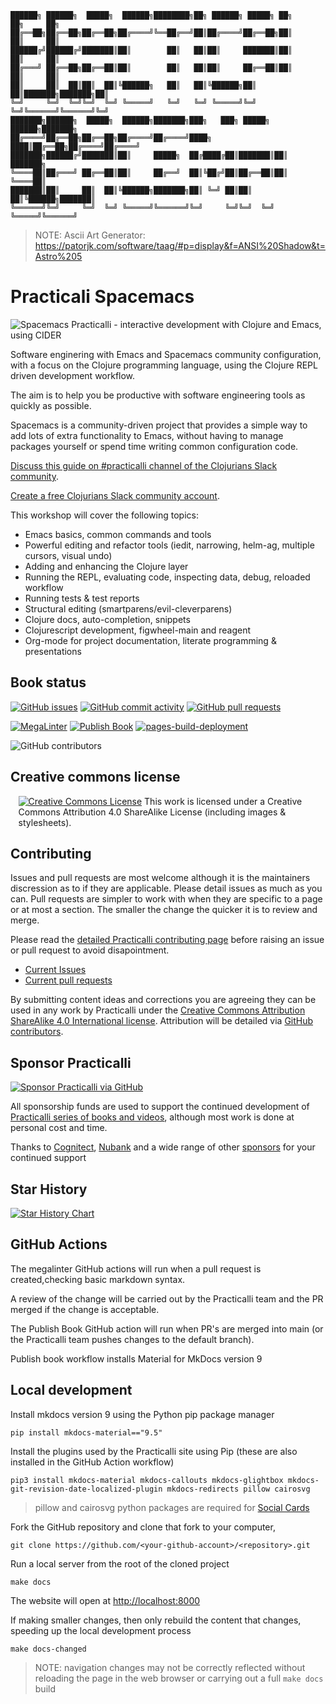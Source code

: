 ```none
██████╗ ██████╗  █████╗  ██████╗████████╗██╗ ██████╗ █████╗ ██╗     ██╗     ██╗
██╔══██╗██╔══██╗██╔══██╗██╔════╝╚══██╔══╝██║██╔════╝██╔══██╗██║     ██║     ██║
██████╔╝██████╔╝███████║██║        ██║   ██║██║     ███████║██║     ██║     ██║
██╔═══╝ ██╔══██╗██╔══██║██║        ██║   ██║██║     ██╔══██║██║     ██║     ██║
██║     ██║  ██║██║  ██║╚██████╗   ██║   ██║╚██████╗██║  ██║███████╗███████╗██║
╚═╝     ╚═╝  ╚═╝╚═╝  ╚═╝ ╚═════╝   ╚═╝   ╚═╝ ╚═════╝╚═╝  ╚═╝╚══════╝╚══════╝╚═╝
███████╗██████╗  █████╗  ██████╗███████╗███╗   ███╗ █████╗  ██████╗███████╗
██╔════╝██╔══██╗██╔══██╗██╔════╝██╔════╝████╗ ████║██╔══██╗██╔════╝██╔════╝
███████╗██████╔╝███████║██║     █████╗  ██╔████╔██║███████║██║     ███████╗
╚════██║██╔═══╝ ██╔══██║██║     ██╔══╝  ██║╚██╔╝██║██╔══██║██║     ╚════██║
███████║██║     ██║  ██║╚██████╗███████╗██║ ╚═╝ ██║██║  ██║╚██████╗███████║
╚══════╝╚═╝     ╚═╝  ╚═╝ ╚═════╝╚══════╝╚═╝     ╚═╝╚═╝  ╚═╝ ╚═════╝╚══════╝
```

> NOTE: Ascii Art Generator: https://patorjk.com/software/taag/#p=display&f=ANSI%20Shadow&t=Astro%205

# Practicali Spacemacs

![Spacemacs Practicalli - interactive development with Clojure and Emacs, using CIDER](https://github.com/practicalli/graphic-design/blob/live/book-covers/practicalli-spacemacs-book-banner.png)

Software enginering with Emacs and Spacemacs community configuration, with a focus on  the Clojure programming language, using the Clojure REPL driven development workflow.

The aim is to help you be productive with software engineering tools as quickly as possible.

Spacemacs is a community-driven project that provides a simple way to add lots of extra functionality to Emacs, without having to manage packages yourself or spend time writing common configuration code.

[Discuss this guide on #practicalli channel of the Clojurians Slack community](https://clojurians.slack.com/messages/practicalli).

[Create a free Clojurians Slack community account](http://clojurians.net/).

This workshop will cover the following topics:
* Emacs basics, common commands and tools
* Powerful editing and refactor tools (iedit, narrowing, helm-ag, multiple cursors, visual undo)
* Adding and enhancing the Clojure layer
* Running the REPL, evaluating code, inspecting data, debug, reloaded workflow
* Running tests & test reports
* Structural editing (smartparens/evil-cleverparens)
* Clojure docs, auto-completion, snippets
* Clojurescript development, figwheel-main and reagent
* Org-mode for project documentation, literate programming & presentations


## Book status

[![GitHub issues](https://img.shields.io/github/issues/practicalli/spacemacs?label=content%20ideas&logo=github)](https://img.shields.io/github/issues/practicalli/spacemacs?label=content%20ideas&logo=github)
[![GitHub commit activity](https://img.shields.io/github/commit-activity/y/practicalli/spacemacs?label=commits&logo=github)](https://img.shields.io/github/commit-activity/y/practicalli/spacemacs?label=commits&logo=github)
[![GitHub pull requests](https://img.shields.io/github/issues-pr-raw/practicalli/spacemacs?label=pull%20requests&logo=github)](https://img.shields.io/github/issues-pr-raw/practicalli/spacemacs?label=pull%20requests&logo=github)

[![MegaLinter](https://github.com/practicalli/spacemacs/actions/workflows/megalinter.yaml/badge.svg)](https://github.com/practicalli/spacemacs/actions/workflows/megalinter.yaml)
[![Publish Book](https://github.com/practicalli/spacemacs/actions/workflows/publish-book.yaml/badge.svg)](https://github.com/practicalli/spacemacs/actions/workflows/publish-book.yaml)
[![pages-build-deployment](https://github.com/practicalli/spacemacs/actions/workflows/pages/pages-build-deployment/badge.svg)](https://github.com/practicalli/spacemacs/actions/workflows/pages/pages-build-deployment)

![GitHub contributors](https://img.shields.io/github/contributors/practicalli/spacemacs?style=for-the-badge&label=github%20contributors)


## Creative commons license

<div style="width:95%; margin:auto;">
  <a rel="license" href="http://creativecommons.org/licenses/by-sa/4.0/"><img alt="Creative Commons License" style="border-width:0" src="https://i.creativecommons.org/l/by-sa/4.0/88x31.png" /></a>
  This work is licensed under a Creative Commons Attribution 4.0 ShareAlike License (including images & stylesheets).
</div>

## Contributing

Issues and pull requests are most welcome although it is the maintainers discression as to if they are applicable.  Please detail issues as much as you can.  Pull requests are simpler to work with when they are specific to a page or at most a section.  The smaller the change the quicker it is to review and merge.

Please read the [detailed Practicalli contributing page](https://practical.li/contributing/) before raising an issue or pull request to avoid disapointment.


* [Current Issues](https://github.com/practicalli/spacemacs/issues)
* [Current pull requests](https://github.com/practicalli/spacemacs/pulls)

By submitting content ideas and corrections you are agreeing they can be used in any work by Practicalli under the [Creative Commons Attribution ShareAlike 4.0 International license](https://creativecommons.org/licenses/by-sa/4.0/).  Attribution will be detailed via [GitHub contributors](https://github.com/practicalli/clojure/graphs/contributors).


## Sponsor Practicalli

[![Sponsor Practicalli via GitHub](https://raw.githubusercontent.com/practicalli/graphic-design/live/buttons/practicalli-github-sponsors-button.png)](https://github.com/sponsors/practicalli-johnny/)

All sponsorship funds are used to support the continued development of [Practicalli series of books and videos](https://practical.li/), although most work is done at personal cost and time.

Thanks to [Cognitect](https://www.cognitect.com/), [Nubank](https://nubank.com.br/) and a wide range of other [sponsors](https://github.com/sponsors/practicalli-johnny#sponsors) for your continued support


## Star History

[![Star History Chart](https://api.star-history.com/svg?repos=practicalli/spacemacs&type=Date)](https://star-history.com/#practicalli/spacemacs&Date)


## GitHub Actions

The megalinter GitHub actions will run when a pull request is created,checking basic markdown syntax.

A review of the change will be carried out by the Practicalli team and the PR merged if the change is acceptable.

The Publish Book GitHub action will run when PR's are merged into main (or the Practicalli team pushes changes to the default branch).

Publish book workflow installs Material for MkDocs version 9


## Local development

Install mkdocs version 9 using the Python pip package manager

```shell
pip install mkdocs-material=="9.5"
```

Install the plugins used by the Practicalli site using Pip (these are also installed in the GitHub Action workflow)

```shell
pip3 install mkdocs-material mkdocs-callouts mkdocs-glightbox mkdocs-git-revision-date-localized-plugin mkdocs-redirects pillow cairosvg
```

> pillow and cairosvg python packages are required for [Social Cards](https://squidfunk.github.io/mkdocs-material/setup/setting-up-social-cards/)

Fork the GitHub repository and clone that fork to your computer,

```shell
git clone https://github.com/<your-github-account>/<repository>.git
```

Run a local server from the root of the cloned project

```shell
make docs
```

The website will open at <http://localhost:8000>

If making smaller changes, then only rebuild the content that changes, speeding up the local development process

```shell
make docs-changed
```

> NOTE: navigation changes may not be correctly reflected without reloading the page in the web browser or carrying out a full `make docs` build
